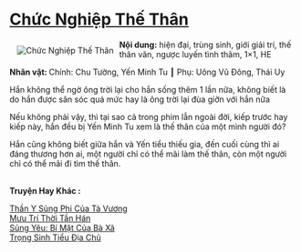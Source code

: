 <a href="https://utruyen.com/chuc-nghiep-the-than/6920/" title="Chức Nghiệp Thế Thân"><h1>Chức Nghiệp Thế Thân</h1></a><div style="display:table"><img align="right" style="float: left; padding: 10px;" src="https://utruyen.com/images/story/200x260/chuc-nghiep-the-than.jpg" alt="Chức Nghiệp Thế Thân"><b>Nội dung:</b> hiện đại, trùng sinh, giới giải trí, thế thân văn, ngược luyến tình thâm, 1×1, HE<p></p><b>Nhân vật: </b>Chính: Chu Tường, Yến Minh Tu ┃ Phụ: Uông Vũ Đông, Thái Uy<p></p>Hắn không thể ngờ ông trời lại cho hắn sống thêm 1 lần nữa, không biết là do hắn được săn sóc quá mức hay là ông trời lại đùa giỡn với hắn nữa<p></p>Nếu không phải vậy, thì tại sao cả trong phim lẫn ngoài đời, kiếp trước hay kiếp này, hắn đều bị Yến Minh Tu xem là thế thân của một mình người đó?<p></p>Hắn cũng không biết giữa hắn và Yến tiểu thiếu gia, đến cuối cùng thì ai đáng thương hơn ai, một người chỉ có thể mãi làm thế thân, còn một người chỉ có thể mãi đi tìm thế thân.</div><p><br><b>Truyện Hay Khác :</b></p><a href="https://utruyen.com/than-y-sung-phi-cua-ta-vuong/10763/" alt="Thần Y Sủng Phi Của Tà Vương">Thần Y Sủng Phi Của Tà Vương</a><br/><a href="https://truyenngontinhay.wordpress.com/2019/10/03/muu-tri-thoi-tan-han/" alt="Mưu Trí Thời Tần Hán">Mưu Trí Thời Tần Hán</a><br/><a href="https://www.wattpad.com/story/205361903-s%E1%BB%A7ng-y%C3%AAu-b%C3%AD-m%E1%BA%ADt-c%E1%BB%A7a-b%C3%A0-x%C3%A3" alt="Sủng Yêu: Bí Mật Của Bà Xã">Sủng Yêu: Bí Mật Của Bà Xã</a><br/><a href="https://github.com/quanluxury/truyenhot/tree/master/truyenhay/3258/" alt="Trọng Sinh Tiểu Địa Chủ">Trọng Sinh Tiểu Địa Chủ</a><br/>